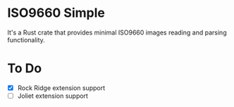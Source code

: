 # ISO9660 Simple

It's a Rust crate that provides minimal ISO9660 images reading and parsing functionality.

# To Do

- [x] Rock Ridge extension support
- [ ] Joliet extension support
